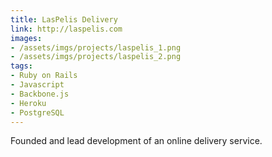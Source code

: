 ```yaml
---
title: LasPelis Delivery
link: http://laspelis.com
images:
- /assets/imgs/projects/laspelis_1.png
- /assets/imgs/projects/laspelis_2.png
tags:
- Ruby on Rails
- Javascript
- Backbone.js
- Heroku
- PostgreSQL
---
```


Founded and lead development of an online delivery service.

